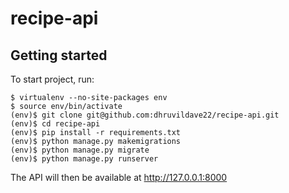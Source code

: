 # recipe-api


## Getting started

To start project, run:

```
$ virtualenv --no-site-packages env
$ source env/bin/activate
(env)$ git clone git@github.com:dhruvildave22/recipe-api.git
(env)$ cd recipe-api
(env)$ pip install -r requirements.txt
(env)$ python manage.py makemigrations
(env)$ python manage.py migrate
(env)$ python manage.py runserver
```

The API will then be available at http://127.0.0.1:8000

